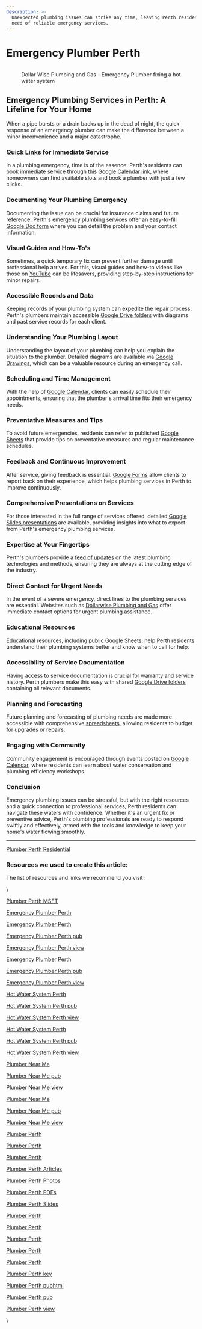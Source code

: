```yaml
---
description: >-
  Unexpected plumbing issues can strike any time, leaving Perth residents in
  need of reliable emergency services.
---
```


# Emergency Plumber Perth



<figure><img src=".gitbook/assets/Burst pipe plumber perth.jpeg" alt=""><figcaption><p>Dollar Wise Plumbing and Gas - Emergency Plumber fixing a hot water system</p></figcaption></figure>

## Emergency Plumbing Services in Perth: A Lifeline for Your Home

When a pipe bursts or a drain backs up in the dead of night, the quick response of an emergency plumber can make the difference between a minor inconvenience and a major catastrophe.

### Quick Links for Immediate Service

In a plumbing emergency, time is of the essence. Perth's residents can book immediate service through this [Google Calendar link](https://www.google.com/calendar/event?eid=OWxucXZ1N2F1aTY4cDkzaW9tNmIzYjhsb28gYzQwMWQ5YTJkMDQ4ODU1OThjNDFlMDk0OGRkNWEzNjlkM2FkYzhkMTI3Nzk1MzM3ZmE5ZmZkMGI1MDlmZmRmZUBncm91cC5jYWxlbmRhci5nb29nbGUuY29t), where homeowners can find available slots and book a plumber with just a few clicks.

### Documenting Your Plumbing Emergency

Documenting the issue can be crucial for insurance claims and future reference. Perth's emergency plumbing services offer an easy-to-fill [Google Doc form](https://docs.google.com/document/d/1TilPlhR6zHxG-K1M3\_tApKMZq6rCkzjFR60A\_cv20c4/edit?usp=sharing) where you can detail the problem and your contact information.

### Visual Guides and How-To's

Sometimes, a quick temporary fix can prevent further damage until professional help arrives. For this, visual guides and how-to videos like those on [YouTube](https://youtu.be/3Ndtmu9esd8) can be lifesavers, providing step-by-step instructions for minor repairs.

### Accessible Records and Data

Keeping records of your plumbing system can expedite the repair process. Perth's plumbers maintain accessible [Google Drive folders](https://drive.google.com/drive/folders/1whhrvb8AJgA10ax1YTigPIDvR7rIJVaP?usp=sharing) with diagrams and past service records for each client.

### Understanding Your Plumbing Layout

Understanding the layout of your plumbing can help you explain the situation to the plumber. Detailed diagrams are available via [Google Drawings](https://docs.google.com/drawings/d/1jOGZYHYo4iTw9u9qG9gN5hdOtPdLzCicNSepeH9RsrA/edit?usp=sharing), which can be a valuable resource during an emergency call.

### Scheduling and Time Management

With the help of [Google Calendar](https://www.google.com/calendar/event?eid=ZGowaW1tbWJxZzFsZHNsbmY0NjVsZzdsNDggYzQwMWQ5YTJkMDQ4ODU1OThjNDFlMDk0OGRkNWEzNjlkM2FkYzhkMTI3Nzk1MzM3ZmE5ZmZkMGI1MDlmZmRmZUBncm91cC5jYWxlbmRhci5nb29nbGUuY29t), clients can easily schedule their appointments, ensuring that the plumber's arrival time fits their emergency needs.

### Preventative Measures and Tips

To avoid future emergencies, residents can refer to published [Google Sheets](https://docs.google.com/spreadsheets/d/1Ux2B4hEu\_uFXxEt2qbGIN9VM1cXpiauAKNX1RxNbv6o/edit#gid=626050214) that provide tips on preventative measures and regular maintenance schedules.

### Feedback and Continuous Improvement

After service, giving feedback is essential. [Google Forms](https://docs.google.com/forms/d/1kgUtTEJRgZ2n2aARkbz8HodwEte-UkVhK9DQKkimcfI/edit?usp=sharing) allow clients to report back on their experience, which helps plumbing services in Perth to improve continuously.

### Comprehensive Presentations on Services

For those interested in the full range of services offered, detailed [Google Slides presentations](https://docs.google.com/presentation/d/1I\_u1Kq00WllS3jNT18XuPmq-38AzQD0SyBDCfVHV3kY/edit?usp=sharing) are available, providing insights into what to expect from Perth's emergency plumbing services.

### Expertise at Your Fingertips

Perth's plumbers provide a [feed of updates](https://dollarwiseplumbingandgas.com.au/feed/) on the latest plumbing technologies and methods, ensuring they are always at the cutting edge of the industry.

### Direct Contact for Urgent Needs

In the event of a severe emergency, direct lines to the plumbing services are essential. Websites such as [Dollarwise Plumbing and Gas](https://dollarwise-plumbing-and-gas.business.site/) offer immediate contact options for urgent plumbing assistance.

### Educational Resources

Educational resources, including [public Google Sheets](https://docs.google.com/spreadsheets/d/1Ux2B4hEu\_uFXxEt2qbGIN9VM1cXpiauAKNX1RxNbv6o/pub), help Perth residents understand their plumbing systems better and know when to call for help.

### Accessibility of Service Documentation

Having access to service documentation is crucial for warranty and service history. Perth plumbers make this easy with shared [Google Drive folders](https://drive.google.com/drive/folders/1dalzxBjoF1-9d70S8RxLy1gLR2tp8cDr?usp=sharing) containing all relevant documents.

### Planning and Forecasting

Future planning and forecasting of plumbing needs are made more accessible with comprehensive [spreadsheets](https://docs.google.com/spreadsheets/d/1Ux2B4hEu\_uFXxEt2qbGIN9VM1cXpiauAKNX1RxNbv6o/edit?usp=sharing), allowing residents to budget for upgrades or repairs.

### Engaging with Community

Community engagement is encouraged through events posted on [Google Calendar](https://www.google.com/calendar/event?eid=c29tbTdqOWZxN3FnanZsbGVmdjNzdjN2NTggYzQwMWQ5YTJkMDQ4ODU1OThjNDFlMDk0OGRkNWEzNjlkM2FkYzhkMTI3Nzk1MzM3ZmE5ZmZkMGI1MDlmZmRmZUBncm91cC5jYWxlbmRhci5nb29nbGUuY29t), where residents can learn about water conservation and plumbing efficiency workshops.

### Conclusion

Emergency plumbing issues can be stressful, but with the right resources and a quick connection to professional services, Perth residents can navigate these waters with confidence. Whether it's an urgent fix or preventive advice, Perth's plumbing professionals are ready to respond swiftly and effectively, armed with the tools and knowledge to keep your home's water flowing smoothly.

***



[Plumber Perth Residential](broken-reference)

### Resources we used to create this article:

The list of resources and links we recommend you visit :

\


[Plumber Perth MSFT](https://drive.google.com/drive/folders/1whhrvb8AJgA10ax1YTigPIDvR7rIJVaP?usp=sharing)

[Emergency Plumber Perth](https://drive.google.com/file/d/1luYxy29299mzxrIlgrpfNOKxSWCy90Pj/view?usp=sharing)

[Emergency Plumber Perth](https://docs.google.com/document/d/1y26day6xJdQ7hmgwDDAN75Y9WF74TVRI4vZeEiF-2iU/edit?usp=sharing)

[Emergency Plumber Perth pub](https://docs.google.com/document/d/1y26day6xJdQ7hmgwDDAN75Y9WF74TVRI4vZeEiF-2iU/pub)

[Emergency Plumber Perth view](https://docs.google.com/document/d/1y26day6xJdQ7hmgwDDAN75Y9WF74TVRI4vZeEiF-2iU/view)

[Emergency Plumber Perth](https://docs.google.com/presentation/d/1bHVsBSOPsOt1mq7lL-zQNrCzv5sGFsDyEmRPViJkxic/edit?usp=sharing)

[Emergency Plumber Perth pub](https://docs.google.com/presentation/d/1bHVsBSOPsOt1mq7lL-zQNrCzv5sGFsDyEmRPViJkxic/pub?start=true\&loop=true\&delayms=3000)

[Emergency Plumber Perth view](https://docs.google.com/presentation/d/1bHVsBSOPsOt1mq7lL-zQNrCzv5sGFsDyEmRPViJkxic/view)

[Hot Water System Perth](https://docs.google.com/document/d/1HrJ2XufC5QzhZUScrpajINKgfpVdJu0RMX6y4XeQ3Tg/edit?usp=sharing)

[Hot Water System Perth pub](https://docs.google.com/document/d/1HrJ2XufC5QzhZUScrpajINKgfpVdJu0RMX6y4XeQ3Tg/pub)

[Hot Water System Perth view](https://docs.google.com/document/d/1HrJ2XufC5QzhZUScrpajINKgfpVdJu0RMX6y4XeQ3Tg/view)

[Hot Water System Perth](https://docs.google.com/presentation/d/1WTO5UDHTI\_UVdxDVpErCTxDDmxvZ-91Sm7ONlA5MGns/edit?usp=sharing)

[Hot Water System Perth pub](https://docs.google.com/presentation/d/1WTO5UDHTI\_UVdxDVpErCTxDDmxvZ-91Sm7ONlA5MGns/pub?start=true\&loop=true\&delayms=3000)

[Hot Water System Perth view](https://docs.google.com/presentation/d/1WTO5UDHTI\_UVdxDVpErCTxDDmxvZ-91Sm7ONlA5MGns/view)

[Plumber Near Me](https://docs.google.com/document/d/1VBmRb0qxaTjxaQaCbeTQESp8qt1S5Bvb6tqiZnwoZkQ/edit?usp=sharing)

[Plumber Near Me pub](https://docs.google.com/document/d/1VBmRb0qxaTjxaQaCbeTQESp8qt1S5Bvb6tqiZnwoZkQ/pub)

[Plumber Near Me view](https://docs.google.com/document/d/1VBmRb0qxaTjxaQaCbeTQESp8qt1S5Bvb6tqiZnwoZkQ/view)

[Plumber Near Me](https://docs.google.com/presentation/d/1lIAZGg8azD-YW2vQFvB3dU3gdGJRkm-XNr4hBjXGPVA/edit?usp=sharing)

[Plumber Near Me pub](https://docs.google.com/presentation/d/1lIAZGg8azD-YW2vQFvB3dU3gdGJRkm-XNr4hBjXGPVA/pub?start=true\&loop=true\&delayms=3000)

[Plumber Near Me view](https://docs.google.com/presentation/d/1lIAZGg8azD-YW2vQFvB3dU3gdGJRkm-XNr4hBjXGPVA/view)

[Plumber Perth](https://dollarwise-plumbing-and-gas.business.site/)

[Plumber Perth](https://drive.google.com/drive/folders/1tHFFoefPWAOSUt5aA6cL8F8RBDcVbATU?usp=sharing)

[Plumber Perth](https://dollarwiseplumbingandgas.com.au/feed/)

[Plumber Perth Articles](https://drive.google.com/drive/folders/1dalzxBjoF1-9d70S8RxLy1gLR2tp8cDr?usp=sharing)

[Plumber Perth Photos](https://drive.google.com/drive/folders/1b8CCDzht3AED6alC1jVDzQyLdOIoR313?usp=sharing)

[Plumber Perth PDFs](https://drive.google.com/drive/folders/1\_1XOT4xoAilrhX84DFJQ8EA81ollxka7?usp=sharing)

[Plumber Perth Slides](https://drive.google.com/drive/folders/1YjYxR-Azr0FXgkn090UK2O3EqU2ZtmPf?usp=sharing)

[Plumber Perth](https://drive.google.com/file/d/1p98tHhY4g\_eIZbrAh2v38JqNJ4gPq9NN/view?usp=sharing)

[Plumber Perth](https://drive.google.com/file/d/1\_H51ZvHLyiLQggzfPYUOGNZCp3ty\_xPe/view?usp=sharing)

[Plumber Perth](https://drive.google.com/file/d/1DpPO6uL9lwL6Be2snIKRkn\_F4G5IOPoP/view?usp=sharing)

[Plumber Perth](https://drive.google.com/file/d/1YE3ReGKNPLcWRUOVyAm5cCGgMG-nQlF7/view?usp=sharing)

[Plumber Perth](https://docs.google.com/spreadsheets/d/1Ux2B4hEu\_uFXxEt2qbGIN9VM1cXpiauAKNX1RxNbv6o/edit?usp=sharing)

[Plumber Perth key](https://docs.google.com/spreadsheet/pub?key=1Ux2B4hEu\_uFXxEt2qbGIN9VM1cXpiauAKNX1RxNbv6o)

[Plumber Perth pubhtml](https://docs.google.com/spreadsheets/d/1Ux2B4hEu\_uFXxEt2qbGIN9VM1cXpiauAKNX1RxNbv6o/pubhtml)

[Plumber Perth pub](https://docs.google.com/spreadsheets/d/1Ux2B4hEu\_uFXxEt2qbGIN9VM1cXpiauAKNX1RxNbv6o/pub)

[Plumber Perth view](https://docs.google.com/spreadsheets/d/1Ux2B4hEu\_uFXxEt2qbGIN9VM1cXpiauAKNX1RxNbv6o/view)

\
